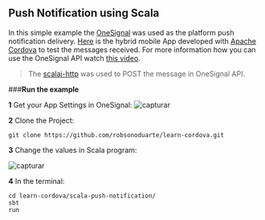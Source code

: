 Push Notification using Scala
---------------------------------
In this simple example the [OneSignal](https://onesignal.com/) was used as the platform push notification delivery.
[Here](https://github.com/robsonoduarte/learn-cordova/tree/master/push-notification) is the hybrid mobile App developed with [Apache Cordova](http://cordova.apache.org/) to test the messages received.
For more information how you can use the OneSignal API watch [this video](https://www.youtube.com/watch?v=_jexwbrSFpY&feature=youtu.be).



> The [scalaj-http](https://github.com/scalaj/scalaj-http) was used to POST the message in OneSignal API.

###**Run the example**

**1** Get your App Settings in OneSignal:
![capturar](https://cloud.githubusercontent.com/assets/797845/18406151/be6ae446-76cf-11e6-95d2-bcf8f10eeba0.PNG)

**2** Clone the Project:
```
git clone https://github.com/robsonoduarte/learn-cordova.git
```

**3** Change the values in Scala program:

![capturar](https://cloud.githubusercontent.com/assets/797845/18406358/296196da-76d2-11e6-8835-6444ed0356e4.PNG)


**4** In the terminal:
```
cd learn-cordova/scala-push-notification/
sbt
run
```









